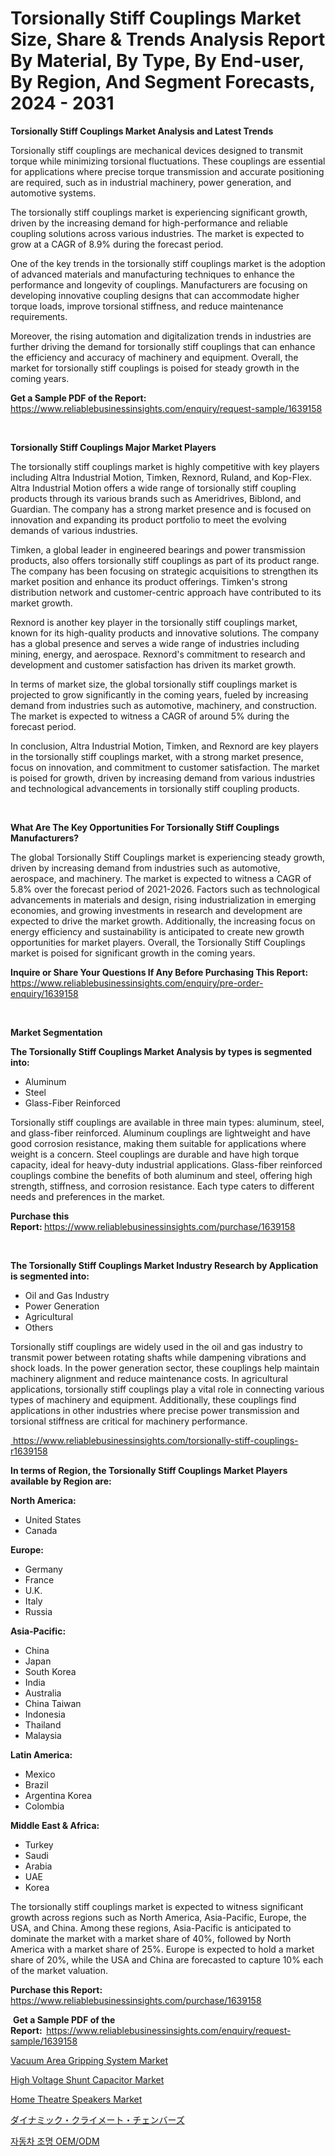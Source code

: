 <p><h1>Torsionally Stiff Couplings Market Size, Share & Trends Analysis Report By Material, By Type, By End-user, By Region, And Segment Forecasts, 2024 - 2031</h1></p><p><strong>Torsionally Stiff Couplings Market Analysis and Latest Trends</strong></p>
<p><p>Torsionally stiff couplings are mechanical devices designed to transmit torque while minimizing torsional fluctuations. These couplings are essential for applications where precise torque transmission and accurate positioning are required, such as in industrial machinery, power generation, and automotive systems.</p><p>The torsionally stiff couplings market is experiencing significant growth, driven by the increasing demand for high-performance and reliable coupling solutions across various industries. The market is expected to grow at a CAGR of 8.9% during the forecast period.</p><p>One of the key trends in the torsionally stiff couplings market is the adoption of advanced materials and manufacturing techniques to enhance the performance and longevity of couplings. Manufacturers are focusing on developing innovative coupling designs that can accommodate higher torque loads, improve torsional stiffness, and reduce maintenance requirements.</p><p>Moreover, the rising automation and digitalization trends in industries are further driving the demand for torsionally stiff couplings that can enhance the efficiency and accuracy of machinery and equipment. Overall, the market for torsionally stiff couplings is poised for steady growth in the coming years.</p></p>
<p><strong>Get a Sample PDF of the Report:&nbsp;</strong> <a href="https://www.reliablebusinessinsights.com/enquiry/request-sample/1639158">https://www.reliablebusinessinsights.com/enquiry/request-sample/1639158</a></p>
<p>&nbsp;</p>
<p><strong>Torsionally Stiff Couplings Major Market Players</strong></p>
<p><p>The torsionally stiff couplings market is highly competitive with key players including Altra Industrial Motion, Timken, Rexnord, Ruland, and Kop-Flex. Altra Industrial Motion offers a wide range of torsionally stiff coupling products through its various brands such as Ameridrives, Biblond, and Guardian. The company has a strong market presence and is focused on innovation and expanding its product portfolio to meet the evolving demands of various industries.</p><p>Timken, a global leader in engineered bearings and power transmission products, also offers torsionally stiff couplings as part of its product range. The company has been focusing on strategic acquisitions to strengthen its market position and enhance its product offerings. Timken's strong distribution network and customer-centric approach have contributed to its market growth.</p><p>Rexnord is another key player in the torsionally stiff couplings market, known for its high-quality products and innovative solutions. The company has a global presence and serves a wide range of industries including mining, energy, and aerospace. Rexnord's commitment to research and development and customer satisfaction has driven its market growth.</p><p>In terms of market size, the global torsionally stiff couplings market is projected to grow significantly in the coming years, fueled by increasing demand from industries such as automotive, machinery, and construction. The market is expected to witness a CAGR of around 5% during the forecast period.</p><p>In conclusion, Altra Industrial Motion, Timken, and Rexnord are key players in the torsionally stiff couplings market, with a strong market presence, focus on innovation, and commitment to customer satisfaction. The market is poised for growth, driven by increasing demand from various industries and technological advancements in torsionally stiff coupling products.</p></p>
<p>&nbsp;</p>
<p><strong>What Are The Key Opportunities For Torsionally Stiff Couplings Manufacturers?</strong></p>
<p><p>The global Torsionally Stiff Couplings market is experiencing steady growth, driven by increasing demand from industries such as automotive, aerospace, and machinery. The market is expected to witness a CAGR of 5.8% over the forecast period of 2021-2026. Factors such as technological advancements in materials and design, rising industrialization in emerging economies, and growing investments in research and development are expected to drive the market growth. Additionally, the increasing focus on energy efficiency and sustainability is anticipated to create new growth opportunities for market players. Overall, the Torsionally Stiff Couplings market is poised for significant growth in the coming years.</p></p>
<p><strong>Inquire or Share Your Questions If Any Before Purchasing This Report:</strong> <a href="https://www.reliablebusinessinsights.com/enquiry/pre-order-enquiry/1639158">https://www.reliablebusinessinsights.com/enquiry/pre-order-enquiry/1639158</a></p>
<p>&nbsp;</p>
<p><strong>Market Segmentation</strong></p>
<p><strong>The Torsionally Stiff Couplings Market Analysis by types is segmented into:</strong></p>
<p><ul><li>Aluminum</li><li>Steel</li><li>Glass-Fiber Reinforced</li></ul></p>
<p><p>Torsionally stiff couplings are available in three main types: aluminum, steel, and glass-fiber reinforced. Aluminum couplings are lightweight and have good corrosion resistance, making them suitable for applications where weight is a concern. Steel couplings are durable and have high torque capacity, ideal for heavy-duty industrial applications. Glass-fiber reinforced couplings combine the benefits of both aluminum and steel, offering high strength, stiffness, and corrosion resistance. Each type caters to different needs and preferences in the market.</p></p>
<p><strong>Purchase this Report:&nbsp;</strong><a href="https://www.reliablebusinessinsights.com/purchase/1639158">https://www.reliablebusinessinsights.com/purchase/1639158</a></p>
<p>&nbsp;</p>
<p><strong>The Torsionally Stiff Couplings Market Industry Research by Application is segmented into:</strong></p>
<p><ul><li>Oil and Gas Industry</li><li>Power Generation</li><li>Agricultural</li><li>Others</li></ul></p>
<p><p>Torsionally stiff couplings are widely used in the oil and gas industry to transmit power between rotating shafts while dampening vibrations and shock loads. In the power generation sector, these couplings help maintain machinery alignment and reduce maintenance costs. In agricultural applications, torsionally stiff couplings play a vital role in connecting various types of machinery and equipment. Additionally, these couplings find applications in other industries where precise power transmission and torsional stiffness are critical for machinery performance.</p></p>
<p><a href="https://www.reliablebusinessinsights.com/torsionally-stiff-couplings-r1639158">&nbsp;https://www.reliablebusinessinsights.com/torsionally-stiff-couplings-r1639158</a></p>
<p><strong>In terms of Region, the Torsionally Stiff Couplings Market Players available by Region are:</strong></p>
<p>
    <p> <strong> North America: </strong>
        <ul>
            <li>United States</li>
            <li>Canada</li>
        </ul>
        </p> 
    <p> <strong> Europe: </strong>
        <ul>
            <li>Germany</li>
            <li>France</li>
            <li>U.K.</li>
            <li>Italy</li>
            <li>Russia</li>
        </ul>
        </p> 
    <p> <strong> Asia-Pacific: </strong>
        <ul>
            <li>China</li>
            <li>Japan</li>
            <li>South Korea</li>
            <li>India</li>
            <li>Australia</li>
            <li>China Taiwan</li>
            <li>Indonesia</li>
            <li>Thailand</li>
            <li>Malaysia</li>
        </ul>
        </p> 
    <p> <strong> Latin America: </strong>
        <ul>
            <li>Mexico</li>
            <li>Brazil</li>
            <li>Argentina Korea</li>
            <li>Colombia</li>
        </ul>
        </p> 
    <p> <strong> Middle East & Africa: </strong>
        <ul>
            <li>Turkey</li>
            <li>Saudi</li>
            <li>Arabia</li>
            <li>UAE</li>
            <li>Korea</li>
        </ul>
    </p>
    </p>
<p><p>The torsionally stiff couplings market is expected to witness significant growth across regions such as North America, Asia-Pacific, Europe, the USA, and China. Among these regions, Asia-Pacific is anticipated to dominate the market with a market share of 40%, followed by North America with a market share of 25%. Europe is expected to hold a market share of 20%, while the USA and China are forecasted to capture 10% each of the market valuation.</p></p>
<p><strong>Purchase this Report: </strong><a href="https://www.reliablebusinessinsights.com/purchase/1639158">https://www.reliablebusinessinsights.com/purchase/1639158</a></p>
<p>&nbsp;<strong>Get a Sample PDF of the Report:&nbsp;&nbsp;</strong><a href="https://www.reliablebusinessinsights.com/enquiry/request-sample/1639158">https://www.reliablebusinessinsights.com/enquiry/request-sample/1639158</a></p>
<p><strong></strong></p>
<p><p><a href="https://github.com/JermaineCrona2023/Market-Research-Report-List-1/blob/main/vacuum-area-gripping-system-market.md">Vacuum Area Gripping System Market</a></p><p><a href="https://issuu.com/reportprime-2/docs/high-voltage-shunt-capacitor-market-size-2030.pptx">High Voltage Shunt Capacitor Market</a></p><p><a href="https://issuu.com/reportprime-2/docs/home-theatre-speakers-market-size-2030.pptx">Home Theatre Speakers Market</a></p><p><a href="https://github.com/EthanMorar2011/Market-Research-Report-List-1/blob/main/381452593589.md">ダイナミック・クライメート・チェンバーズ</a></p><p><a href="https://github.com/akzkkws047661437/Market-Research-Report-List-2/blob/main/997394482884.md">자동차 조명 OEM/ODM</a></p></p>